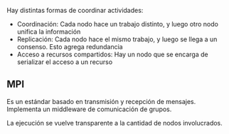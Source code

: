 Hay distintas formas de coordinar actividades:

- Coordinación: Cada nodo hace un trabajo distinto, y luego otro nodo unifica la información
- Replicación: Cada nodo hace el mismo trabajo, y luego se llega a un consenso. Esto agrega redundancia
- Acceso a recursos compartidos: Hay un nodo que se encarga de serializar el acceso a un recurso

## MPI

Es un estándar basado en transmisión y recepción de mensajes. Implementa un middleware de comunicación de grupos.

La ejecución se vuelve transparente a la cantidad de nodos involucrados.
